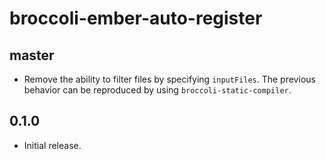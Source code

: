 # broccoli-ember-auto-register

## master

* Remove the ability to filter files by specifying `inputFiles`. The previous
  behavior can be reproduced by using `broccoli-static-compiler`.

## 0.1.0

* Initial release.
